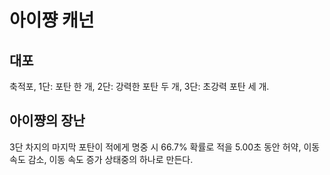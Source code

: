 # 아이쨩 캐넌

## 대포

축적포, 1단: 포탄 한 개, 2단: 강력한 포탄 두 개, 3단: 초강력 포탄 세 개.

## 아이쨩의 장난

3단 차지의 마지막 포탄이 적에게 명중 시 66.7% 확률로 적을 5.00초 동안 허약, 이동 속도 감소, 이동 속도 증가 상태중의 하나로 만든다.
